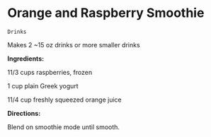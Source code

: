 # Orange and Raspberry  Smoothie

`Drinks`

Makes 2 ~15 oz drinks or more smaller drinks

**Ingredients:**

11/3 cups raspberries, frozen

1 cup plain Greek yogurt

11/4 cup freshly squeezed orange juice

**Directions:**

Blend on smoothie mode until smooth.
